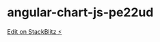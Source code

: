 # angular-chart-js-pe22ud

[Edit on StackBlitz ⚡️](https://stackblitz.com/edit/angular-chart-js-pe22ud)
